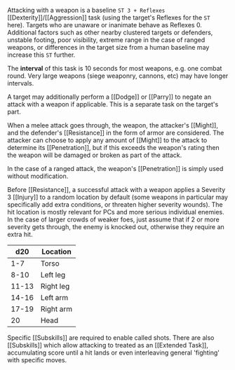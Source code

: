 Attacking with a weapon is a baseline `ST 3 + Reflexes` [[Dexterity]]/[[Aggression]] task (using the target's Reflexes for the `ST` here). Targets who are unaware or inanimate behave as Reflexes 0. Additional factors such as other nearby clustered targets or defenders, unstable footing, poor visibility, extreme range in the case of ranged weapons, or differences in the target size from a human baseline may increase this `ST` further.

The **interval** of this task is 10 seconds for most weapons, e.g. one combat round. Very large weapons (siege weaponry, cannons, etc) may have longer intervals.

A target may additionally perform a [[Dodge]] or [[Parry]] to negate an attack with a weapon if applicable. This is a separate task on the target's part.

When a melee attack goes through, the weapon, the attacker's [[Might]], and the defender's [[Resistance]] in the form of armor are considered. The attacker can choose to apply any amount of [[Might]] to the attack to determine its [[Penetration]], but if this exceeds the weapon's rating then the weapon will be damaged or broken as part of the attack.

In the case of a ranged attack, the weapon's [[Penetration]] is simply used without modification.

Before [[Resistance]], a successful attack with a weapon applies a Severity 3 [[Injury]] to a random location by default (some weapons in particular may specifically add extra conditions, or threaten higher severity wounds). The hit location is mostly relevant for PCs and more serious individual enemies. In the case of larger crowds of weaker foes, just assume that if 2 or more severity gets through, the enemy is knocked out, otherwise they require an extra hit.

| d20   | Location  |
| ----- | --------- |
| 1-7   | Torso     |
| 8-10  | Left leg  |
| 11-13 | Right leg |
| 14-16 | Left arm  |
| 17-19 | Right arm |
| 20    | Head      |

Specific [[Subskills]] are required to enable called shots. There are also [[Subskills]] which allow attacking to treated as an [[Extended Task]], accumulating score until a hit lands or even interleaving general 'fighting' with specific moves.